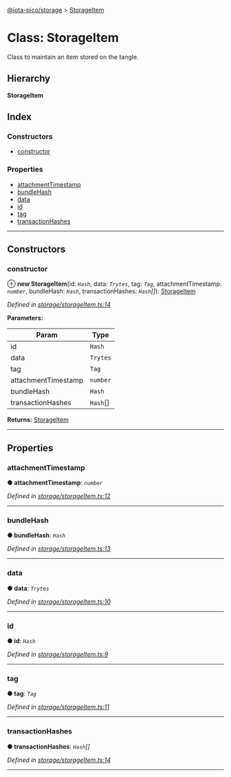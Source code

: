 [@iota-pico/storage](../README.md) > [StorageItem](../classes/storageitem.md)

# Class: StorageItem

Class to maintain an item stored on the tangle.

## Hierarchy

**StorageItem**

## Index

### Constructors

* [constructor](storageitem.md#constructor)

### Properties

* [attachmentTimestamp](storageitem.md#attachmenttimestamp)
* [bundleHash](storageitem.md#bundlehash)
* [data](storageitem.md#data)
* [id](storageitem.md#id)
* [tag](storageitem.md#tag)
* [transactionHashes](storageitem.md#transactionhashes)

---

## Constructors

<a id="constructor"></a>

###  constructor

⊕ **new StorageItem**(id: *`Hash`*, data: *`Trytes`*, tag: *`Tag`*, attachmentTimestamp: *`number`*, bundleHash: *`Hash`*, transactionHashes: *`Hash`[]*): [StorageItem](storageitem.md)

*Defined in [storage/storageItem.ts:14](https://github.com/iota-pico/storage/blob/1c4462e/src/storage/storageItem.ts#L14)*

**Parameters:**

| Param | Type |
| ------ | ------ |
| id | `Hash` | 
| data | `Trytes` | 
| tag | `Tag` | 
| attachmentTimestamp | `number` | 
| bundleHash | `Hash` | 
| transactionHashes | `Hash`[] | 

**Returns:** [StorageItem](storageitem.md)

___

## Properties

<a id="attachmenttimestamp"></a>

###  attachmentTimestamp

**● attachmentTimestamp**: *`number`*

*Defined in [storage/storageItem.ts:12](https://github.com/iota-pico/storage/blob/1c4462e/src/storage/storageItem.ts#L12)*

___
<a id="bundlehash"></a>

###  bundleHash

**● bundleHash**: *`Hash`*

*Defined in [storage/storageItem.ts:13](https://github.com/iota-pico/storage/blob/1c4462e/src/storage/storageItem.ts#L13)*

___
<a id="data"></a>

###  data

**● data**: *`Trytes`*

*Defined in [storage/storageItem.ts:10](https://github.com/iota-pico/storage/blob/1c4462e/src/storage/storageItem.ts#L10)*

___
<a id="id"></a>

###  id

**● id**: *`Hash`*

*Defined in [storage/storageItem.ts:9](https://github.com/iota-pico/storage/blob/1c4462e/src/storage/storageItem.ts#L9)*

___
<a id="tag"></a>

###  tag

**● tag**: *`Tag`*

*Defined in [storage/storageItem.ts:11](https://github.com/iota-pico/storage/blob/1c4462e/src/storage/storageItem.ts#L11)*

___
<a id="transactionhashes"></a>

###  transactionHashes

**● transactionHashes**: *`Hash`[]*

*Defined in [storage/storageItem.ts:14](https://github.com/iota-pico/storage/blob/1c4462e/src/storage/storageItem.ts#L14)*

___

